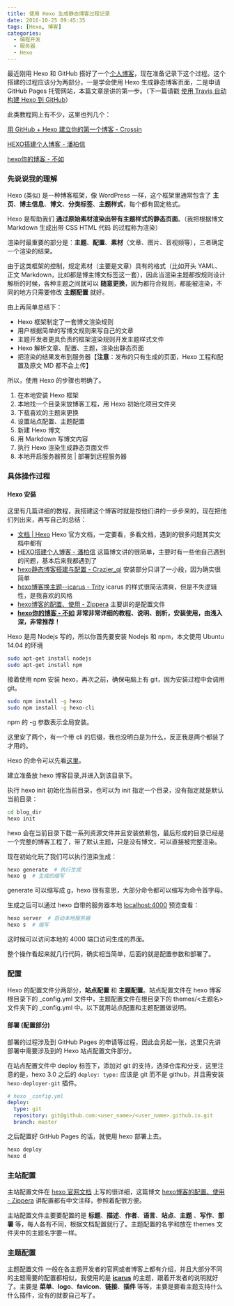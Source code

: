 ```yaml
---
title: 使用 Hexo 生成静态博客过程记录
date: 2016-10-25 09:45:35
tags: [Hexo, 博客]
categories:
  - 编程开发
  - 服务器
  - Hexo
---
```



最近刚用 Hexo 和 GitHub 搭好了一个[个人博客](https://zthxxx.github.io)，现在准备记录下这个过程。这个搭建的过程应该分为两部分，一是学会使用 Hexo 生成静态博客页面，二是申请 GitHub Pages 托管网站，本篇文章是讲的第一步。（下一篇请戳 [使用 Travis 自动构建 Hexo 到 GitHub](/posts/Build-Hexo-Blog-by-Travis-CI/)）

此类教程网上有不少，这里也列几个：

[用 GitHub + Hexo 建立你的第一个博客 - Crossin](https://zhuanlan.zhihu.com/p/22191919)

[HEXO搭建个人博客 - 潘柏信](http://baixin.io/2015/08/HEXO搭建个人博客/)

[hexo你的博客 - 不如](http://ibruce.info/2013/11/22/hexo-your-blog/)



### 先说说我的理解

Hexo (类似) 是一种博客框架，像 WordPress 一样，这个框架里通常包含了 **主页**、**博主信息**、**博文**、**分类标签**、**主题样式**，每个都有固定格式。

Hexo 是帮助我们 **通过原始素材渲染出带有主题样式的静态页面**。（我把根据博文 Markdown 生成出带 CSS HTML 代码 的过程称为渲染）

渲染时最重要的部分是：**主题**、**配置**、**素材**（文章、图片、音视频等），三者确定一个渲染的结果。

由于这类框架的控制，规定素材（主要是文章）具有的格式（比如开头 YAML、正文 Markdown，比如都是博主博文标签这一套），因此当渲染主题都按规则设计解析的时候，各种主题之间就可以 **随意更换**，因为都符合规则，都能被渲染，不同的地方只需要修改 **主题配置** 就好。

由上再简单总结下：

- Hexo 框架制定了一套博文渲染规则
- 用户根据简单的写博文规则来写自己的文章
- 主题开发者更具负责的框架渲染规则开发主题样式文件
- Hexo 解析文章、配置、主题，渲染出静态页面
- 把渲染的结果发布到服务器【**注意**：发布的只有生成的页面，Hexo 工程和配置及原文 MD 都不会上传】

所以，使用 Hexo 的步骤也明确了。

1. 在本地安装 Hexo 框架
2. 本地找一个目录来放博客工程，用 Hexo 初始化项目文件夹
3. 下载喜欢的主题来更换
4. 设置站点配置、主题配置
5. 新建 Hexo 博文
6. 用 Markdown 写博文内容
7. 执行 Hexo 渲染生成静态页面文件
8. 本地开启服务器预览 | 部署到远程服务器



### 具体操作过程

#### Hexo 安装

这里有几篇详细的教程，我搭建这个博客时就是按他们讲的一步步来的，现在把他们列出来，再写自己的总结：

- [文档 | Hexo](https://hexo.io/zh-cn/docs/index.html)        Hexo 官方文档，一定要看，多看文档，遇到的很多问题其实文档中都有
- [HEXO搭建个人博客 - 潘柏信](http://baixin.io/2015/08/HEXO搭建个人博客/) 这篇博文讲的很简单，主要时有一些他自己遇到的问题，基本后来我都遇到了
- [hexo静态博客搭建与配置 - Crazier_qi](http://blog.csdn.net/github_33261002/article/details/52297025) 安装部分只讲了一小段，因为确实很简单
- [hexo博客换主题--icarus - Trity](http://www.jianshu.com/p/3e341d86acd2) icarus 的样式很简洁清爽，但是不失逻辑性，是我喜欢的风格
- [hexo博客的配置、使用 - Zippera](http://www.zipperary.com/2013/05/29/hexo-guide-3/) 主要讲的是配置文件
- [**hexo你的博客 - 不如**](http://ibruce.info/2013/11/22/hexo-your-blog/) **非常非常详细的教程、说明、剖析，安装使用，由浅入深，非常推荐！**



Hexo 是用 Nodejs 写的，所以你首先要安装 Nodejs 和 npm，本文使用 Ubuntu 14.04 的环境

```bash
sudo apt-get install nodejs
sudo apt-get install npm
```

接着使用 npm 安装 hexo，再次之前，确保电脑上有 git，因为安装过程中会调用 git。

```bash
sudo npm install -g hexo
sudo npm install -g hexo-cli
```

npm 的 -g 参数表示全局安装。

这里安了两个，有一个带 cli 的后缀，我也没明白是为什么，反正我是两个都装了才用的。

Hexo 的命令可以先看[这里](https://hexo.io/zh-cn/docs/index.html)。

建立准备放 hexo 博客目录,并进入到该目录下。

执行 hexo init 初始化当前目录，也可以为 init 指定一个目录，没有指定就是默认当前目录：

```bash
cd blog_dir
hexo init
```

hexo 会在当前目录下载一系列资源文件并且安装依赖包，最后形成的目录已经是一个完整的博客工程了，带了默认主题，只是没有博文，可以直接被完整渲染。

现在初始化玩了我们可以执行渲染生成：

```bash
hexo generate  # 执行生成
hexo g  # 生成的缩写
```

generate 可以缩写成 g，hexo 很有意思，大部分命令都可以缩写为命令首字母。

生成之后可以通过 hexo 自带的服务器本地 [localhost:4000](http://localhost:4000) 预览查看：

```bash
hexo server  # 启动本地服务器
hexo s  # 缩写
```

这时候可以访问本地的 4000 端口访问生成的界面。

整个操作看起来就几行代码，确实相当简单，后面的就是配置参数和部署了。



### 配置

Hexo 的配置文件分两部分，**站点配置** 和 **主题配置**。站点配置文件在 hexo 博客根目录下的 _config.yml 文件中，主题配置文件在根目录下的 themes/<主题名> 文件夹下的 _config.yml 中。以下就用站点配置和主题配置做说明。

#### 部署 (配置部分)

部署的过程涉及到 GitHub Pages 的申请等过程，因此会另起一张，这里只先讲部署中需要涉及到的 Hexo 站点配置文件部分。

在站点配置文件中  deploy 标签下，添加对 git 的支持，选择仓库和分支，这里注意的是，hexo 3.0 之后的 `deploy: type:` 应该是 git 而不是 github，并且需安装 `hexo-deployer-git` 插件。

```yaml
# hexo _config.yml
deploy:
  type: git
  repository: git@github.com:<user_name>/<user_name>.github.io.git
  branch: master
```

之后配置好 GitHub Pages 的话，就使用 hexo 部署上去。

```bash
hexo deploy
hexo d
```

### 主站配置

主站配置文件在 [hexo 官网文档](https://hexo.io/zh-cn/docs/index.html) 上写的很详细，这篇博文 [hexo博客的配置、使用 - Zippera](http://www.zipperary.com/2013/05/29/hexo-guide-3/) 讲配置都有中文注释，参照着配很方便。

主站配置文件主要要配置的是 **标题**、**描述**、**作者**、**语言**、**站点**、**主题** 、**写作**、**部署** 等，每人各有不同，根据文档配置就行了。主题配置的名字和放在 themes 文件夹中的主题名字要一样。

### 主题配置

主题配置文件 一般在各主题开发者的官网或者博客上都有介绍，并且大部分不同的主题需要的配置都相似，我使用的是 [**icarus**](https://github.com/ppoffice/hexo-theme-icarus) 的主题，跟着开发者的说明就好了。主要是 **菜单**、**logo**、**favicon**、**链接**、**插件** 等等，主要是要看主题支持什么什么插件，没有的就要自己写了。